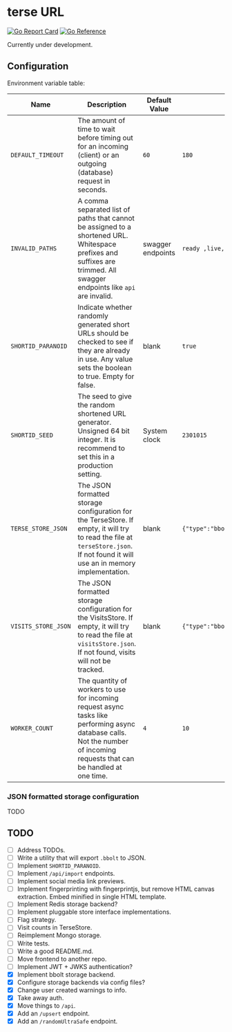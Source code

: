 # terse URL

[![Go Report Card](https://goreportcard.com/badge/github.com/MicahParks/terse-URL)](https://goreportcard.com/report/github.com/MicahParks/terse-URL) [![Go Reference](https://pkg.go.dev/badge/github.com/MicahParks/terse-URL.svg)](https://pkg.go.dev/github.com/MicahParks/terse-URL)

Currently under development.

## Configuration

Environment variable table:

|Name               |Description                                                                                                                                                                    |Default Value    |Example Value                                |
|-------------------|-------------------------------------------------------------------------------------------------------------------------------------------------------------------------------|-----------------|---------------------------------------------|
|`DEFAULT_TIMEOUT`  |The amount of time to wait before timing out for an incoming (client) or an outgoing (database) request in seconds.                                                            |`60`             |`180`                                        |
|`INVALID_PATHS`    |A comma separated list of paths that cannot be assigned to a shortened URL. Whitespace prefixes and suffixes are trimmed. All swagger endpoints like `api` are invalid.        |swagger endpoints|`ready ,live, v2`                            |
|`SHORTID_PARANOID` |Indicate whether randomly generated short URLs should be checked to see if they are already in use. Any value sets the boolean to true. Empty for false.                       |blank            |`true`                                       |
|`SHORTID_SEED`     |The seed to give the random shortened URL generator. Unsigned 64 bit integer. It is recommend to set this in a production setting.                                             |System clock     |`2301015`                                    |
|`TERSE_STORE_JSON` |The JSON formatted storage configuration for the TerseStore. If empty, it will try to read the file at `terseStore.json`. If not found it will use an in memory implementation.|blank            |`{"type":"bbolt","bboltPath":"terse.bbolt"}` |
|`VISITS_STORE_JSON`|The JSON formatted storage configuration for the VisitsStore. If empty, it will try to read the file at `visitsStore.json`. If not found, visits will not be tracked.          |blank            |`{"type":"bbolt","bboltPath":"visits.bbolt"}`|
|`WORKER_COUNT`     |The quantity of workers to use for incoming request async tasks like performing async database calls. Not the number of incoming requests that can be handled at one time.     |`4`              |`10`                                         |

### JSON formatted storage configuration

TODO

## TODO

- [ ] Address TODOs.
- [ ] Write a utility that will export `.bbolt` to JSON.
- [ ] Implement `SHORTID_PARANOID`.
- [ ] Implement `/api/import` endpoints.
- [ ] Implement social media link previews.
- [ ] Implement fingerprinting with fingerprintjs, but remove HTML canvas extraction. Embed minified in single HTML
  template.
- [ ] Implement Redis storage backend?
- [ ] Implement pluggable store interface implementations.
- [ ] Flag strategy.
- [ ] Visit counts in TerseStore.
- [ ] Reimplement Mongo storage.
- [ ] Write tests.
- [ ] Write a good README.md.
- [ ] Move frontend to another repo.
- [ ] Implement JWT + JWKS authentication?
- [x] Implement bbolt storage backend.
- [x] Configure storage backends via config files?
- [x] Change user created warnings to info.
- [x] Take away auth.
- [x] Move things to `/api`.
- [x] Add an `/upsert` endpoint.
- [x] Add an `/randomUltraSafe` endpoint.
